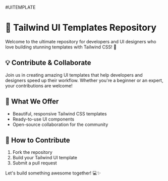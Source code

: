#UITEMPLATE

# 🌟 Tailwind UI Templates Repository  

Welcome to the ultimate repository for developers and UI designers who love building stunning templates with Tailwind CSS! 🚀  

## 💡 Contribute & Collaborate  
Join us in creating amazing UI templates that help developers and designers speed up their workflow. Whether you're a beginner or an expert, your contributions are welcome!  

## 🎨 What We Offer  
- Beautiful, responsive Tailwind CSS templates  
- Ready-to-use UI components  
- Open-source collaboration for the community  

## 🤝 How to Contribute  
1. Fork the repository  
2. Build your Tailwind UI template  
3. Submit a pull request  

Let's build something awesome together! 💻✨  
